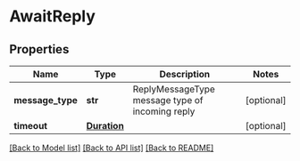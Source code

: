 # AwaitReply

## Properties
Name | Type | Description | Notes
------------ | ------------- | ------------- | -------------
**message_type** | **str** | ReplyMessageType message type of incoming reply | [optional] 
**timeout** | [**Duration**](Duration.md) |  | [optional] 

[[Back to Model list]](../README.md#documentation-for-models) [[Back to API list]](../README.md#documentation-for-api-endpoints) [[Back to README]](../README.md)


